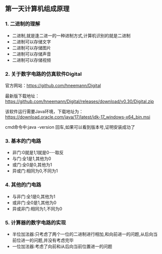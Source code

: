 ## 第一天计算机组成原理



### 1. 二进制的理解

* 二进制,就是逢二进一的一种进制方式,计算机识别的就是二进制
* 二进制可以存储文字
* 二进制可以存储图片
* 二进制可以存储声音
* 二进制可以存储视频





### 2. 关于数字电路的仿真软件Digital

官方网站：https://github.com/hneemann/Digital

最新版下载地址：https://github.com/hneemann/Digital/releases/download/v0.30/Digital.zip

该软件运行需要Java环境，下载地址为：https://download.oracle.com/java/17/latest/jdk-17_windows-x64_bin.msi

cmd命令中:java -version 回车,如果可以看到版本号,证明安装成功了

### 3. 基本的门电路

* 非门:0就是1,1就是0---取反
* 与门:全1是1,其他为0
* 或门:全0是0,其他为1
* 异或门:相同为0,不同为1

### 4. 其他的门电路

* 与非门:全1是0,其他为1
* 或非门:全0是1,其他为0
* 异或非门:相同为1,不同为0

### 5. 计算器的数字电路的实现

* 半位加法器:只考虑了两个一位的二进制进行相加,和向前进一的问题,从后向当前位进一的问题,并没有考虑完毕
* 一位加法器:考虑了向前和从后向当前位置进一的问题



